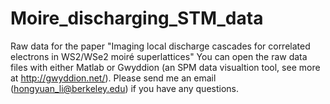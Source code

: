 # Moire_discharging_STM_data
Raw data for the paper "Imaging local discharge cascades for correlated electrons in WS2/WSe2 moiré superlattices"
You can open the raw data files with either Matlab or Gwyddion (an SPM data visualtion tool, see more at http://gwyddion.net/).
Please send me an email (hongyuan_li@berkeley.edu) if you have any questions.
